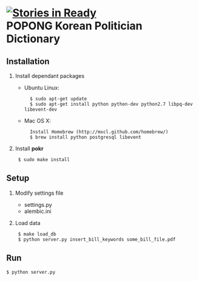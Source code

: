 [![Stories in Ready](https://badge.waffle.io/teampopong/pokr.png)](http://waffle.io/teampopong/pokr)  
POPONG Korean Politician Dictionary
===================================

## Installation

1. Install dependant packages
    - Ubuntu Linux:

            $ sudo apt-get update
            $ sudo apt-get install python python-dev python2.7 libpq-dev libevent-dev
    - Mac OS X:
	
            Install Homebrew (http://mxcl.github.com/homebrew/)
            $ brew install python postgresql libevent

1. Install **pokr**

        $ sudo make install

## Setup

1. Modify settings file
    - settings.py
    - alembic.ini
1. Load data

        $ make load_db
        $ python server.py insert_bill_keywords some_bill_file.pdf

## Run

	$ python server.py
